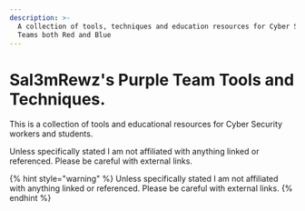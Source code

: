 ```yaml
---
description: >-
  A collection of tools, techniques and education resources for Cyber Security
  Teams both Red and Blue
---
```


# Sal3mRewz's Purple Team Tools and Techniques.

This is a collection of tools and educational resources for Cyber Security workers and students. 

Unless specifically stated I am not affiliated with anything linked or referenced. Please be careful with external links. 

{% hint style="warning" %}
Unless specifically stated I am not affiliated with anything linked or referenced. Please be careful with external links. 
{% endhint %}


